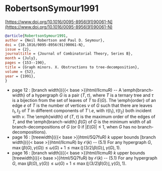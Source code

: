 # RobertsonSymour1991

[https://www.doi.org/10.1016/0095-8956(91)90061-N](https://www.doi.org/10.1016/0095-8956(91)90061-N)

```bibtex
@article{RobertsonSymour1991,
author = {Neil Robertson and Paul D. Seymour},
doi = {10.1016/0095-8956(91)90061-N},
issue = {2},
journaltitle = {Journal of Combinatorial Theory, Series B},
month = {July},
pages = {153--190},
title = {Graph minors. X. Obstructions to tree-decomposition},
volume = {52},
year = {1991},
}
```
* page 12 : [branch width]({{< base >}}html/lIcmuR) -- A \emph{branch-width} of a hypergraph $G$ is a pair $(T,\tau)$, where $T$ is a ternary tree and $\tau$ is a bijection from the set of leaves of $T$ to $E(G)$. The \emph{order} of an edge $e$ of $T$ is the number of vertices $v$ of $G$ such that there are leaves $t_1,t_2$ of $T$ in different components of $T \setminus e$, with $\tau(t_1),\tau(t_2)$ both incident with $v$. The \emph{width} of $(T,\tau)$ is the maximum order of the edges of $T$, and the \emph{branch-width} $\beta(G)$ of $G$ is the minimum width of all branch-decompositions of $G$ (or 0 if $|E(G)| \le 1$, when $G$ has no branch-decompositions).
* page 16 : [treewidth]({{< base >}}html/5Q7fuR) $k$ upper bounds [branch width]({{< base >}}html/lIcmuR) by $\mathcal O(k)$ -- (5.1) For any hypergraph $G$, $\max(\beta(G), \gamma(G)) \le \omega(G) + 1 \le \max(\lfloor(3/2)\beta(G)\rfloor, \gamma(G), 1)$.
* page 16 : [branch width]({{< base >}}html/lIcmuR) $k$ upper bounds [treewidth]({{< base >}}html/5Q7fuR) by $\mathcal O(k)$ -- (5.1) For any hypergraph $G$, $\max(\beta(G), \gamma(G)) \le \omega(G) + 1 \le \max(\lfloor(3/2)\beta(G)\rfloor, \gamma(G), 1)$.
